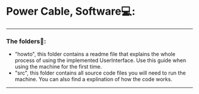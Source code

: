 # Power Cable, Software💻:
___

### The folders📂:
+ "howto", this folder contains a readme file that explains the whole process of using the implemented UserInterface. Use this guide when using the machine for the first time.
+ "src", this folder contains all source code files you will need to run the machine. You can also find a explination of how the code works.

___ 


